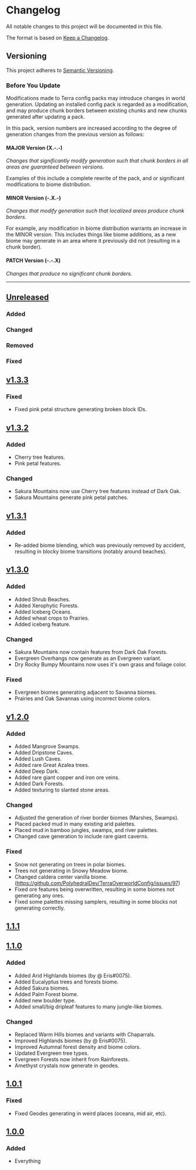 # Changelog

All notable changes to this project will be documented in this file.

The format is based on [Keep a Changelog](https://keepachangelog.com/en/1.0.0/).

## Versioning

This project adheres to [Semantic Versioning](https://semver.org/spec/v2.0.0.html).

### Before You Update

Modifications made to Terra config packs may introduce changes in world generation.
Updating an installed config pack is regarded as a modification, and may produce
chunk borders between existing chunks and new chunks generated after updating a pack.

In this pack, version numbers are increased according to the degree of generation
changes from the previous version as follows:

#### MAJOR Version (X.-.-)

*Changes that significantly modify generation such that chunk borders in all areas
are guaranteed between versions.*

Examples of this include a complete rewrite of the pack, and or significant
modifications to biome distribution.

#### MINOR Version (-.X.-)

*Changes that modify generation such that localized areas produce chunk borders.*

For example, any modification in biome distribution warrants an increase in the
MINOR version. This includes things like biome additions, as a new biome may
generate in an area where it previously did not (resulting in a chunk border).

#### PATCH Version (-.-.X)

*Changes that produce no significant chunk borders.*

---

## [Unreleased]
### Added


### Changed


### Removed


### Fixed


## [v1.3.3]
### Fixed
- Fixed pink petal structure generating broken block IDs.

## [v1.3.2]
### Added
- Cherry tree features.
- Pink petal features.

### Changed
- Sakura Mountains now use Cherry tree features instead of Dark Oak.
- Sakura Mountains generate pink petal patches.

## [v1.3.1]
### Added
- Re-added biome blending, which was previously removed by accident, resulting in blocky biome transitions (notably around beaches).

## [v1.3.0]
### Added
- Added Shrub Beaches.
- Added Xerophytic Forests.
- Added Iceberg Oceans.
- Added wheat crops to Prairies.
- Added iceberg feature.

### Changed
- Sakura Mountains now contain features from Dark Oak Forests.
- Evergreen Overhangs now generate as an Evergreen variant.
- Dry Rocky Bumpy Mountains now uses it's own grass and foliage color.

### Fixed
- Evergreen biomes generating adjacent to Savanna biomes.
- Prairies and Oak Savannas using incorrect biome colors.

## [v1.2.0]
### Added
- Added Mangrove Swamps.
- Added Dripstone Caves.
- Added Lush Caves.
- Added rare Great Azalea trees.
- Added Deep Dark.
- Added rare giant copper and iron ore veins.
- Added Dark Forests.
- Added texturing to slanted stone areas.

### Changed
- Adjusted the generation of river border biomes (Marshes, Swamps).
- Placed packed mud in many existing arid palettes.
- Placed mud in bamboo jungles, swamps, and river palettes.
- Changed cave generation to include rare giant caverns.

### Fixed
- Snow not generating on trees in polar biomes.
- Trees not generating in Snowy Meadow biome.
- Changed caldera center vanilla biome. (https://github.com/PolyhedralDev/TerraOverworldConfig/issues/97)
- Fixed ore features being overwritten, resulting in some biomes not generating any ores.
- Fixed some palettes missing samplers, resulting in some blocks not generating correctly.

## [1.1.1]
<!-- Needs changelog -->

## [1.1.0]
### Added
- Added Arid Highlands biomes (by @ Eris#0075).
- Added Eucalyptus trees and forests biome.
- Added Sakura biomes.
- Added Palm Forest biome.
- Added new boulder type.
- Added small/big dripleaf features to many jungle-like biomes.

### Changed
- Replaced Warm Hills biomes and variants with Chaparrals.
- Improved Highlands biomes (by @ Eris#0075).
- Improved Autumnal forest density and biome colors.
- Updated Evergreen tree types.
- Evergreen Forests now inherit from Rainforests.
- Amethyst crystals now generate in geodes.

## [1.0.1]
### Fixed
- Fixed Geodes generating in weird places (oceans, mid air, etc).

## [1.0.0]
### Added
- Everything

[Unreleased]: https://github.com/PolyhedralDev/TerraOverworldConfig/compare/v1.3.3...HEAD
[v1.3.3]: https://github.com/PolyhedralDev/TerraOverworldConfig/compare/v1.3.2...v1.3.3
[v1.3.2]: https://github.com/PolyhedralDev/TerraOverworldConfig/compare/v1.3.1...v1.3.2
[v1.3.1]: https://github.com/PolyhedralDev/TerraOverworldConfig/compare/v1.3.0...v1.3.1
[v1.3.0]: https://github.com/PolyhedralDev/TerraOverworldConfig/compare/v1.2.0...v1.3.0
[v1.2.0]: https://github.com/PolyhedralDev/TerraOverworldConfig/compare/v1.1.1...v1.2.0
[1.1.1]: https://github.com/PolyhedralDev/TerraOverworldConfig/compare/v1.1.0...v1.1.1
[1.1.0]: https://github.com/PolyhedralDev/TerraOverworldConfig/compare/v1.0.1...v1.1.0
[1.0.1]: https://github.com/PolyhedralDev/TerraOverworldConfig/compare/v1.0.0...v1.0.1
[1.0.0]: https://github.com/PolyhedralDev/TerraOverworldConfig/releases/tag/v1.0.0